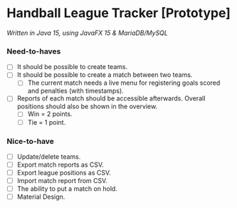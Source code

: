 # Handball League Tracker [Prototype]
_Written in Java 15, using JavaFX 15 & MariaDB/MySQL_

### Need-to-haves
- [ ] It should be possible to create teams.
- [ ] It should be possible to create a match between two teams.
  - [ ] The current match needs a live menu for registering goals scored and penalties (with timestamps).
- [ ] Reports of each match should be accessible afterwards. Overall positions should also be shown in the overview.
  - [ ] Win = 2 points.
  - [ ] Tie = 1 point.

### Nice-to-have
- [ ] Update/delete teams.
- [ ] Export match reports as CSV.
- [ ] Export league positions as CSV.
- [ ] Import match report from CSV.
- [ ] The ability to put a match on hold.
- [ ] Material Design.
